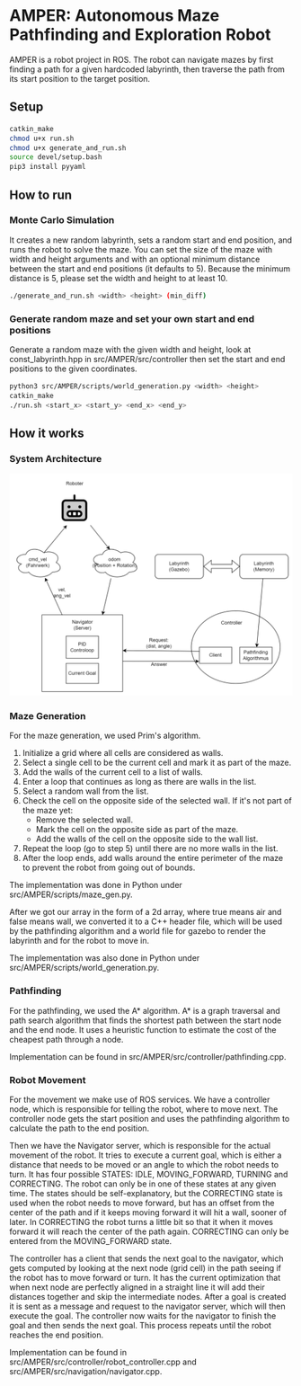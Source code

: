 # AMPER: Autonomous Maze Pathfinding and Exploration Robot
AMPER is a robot project in ROS. The robot can navigate mazes by first finding a path for a given hardcoded labyrinth, then traverse the path from its start position to the target position.

## Setup
```sh
catkin_make
chmod u+x run.sh
chmod u+x generate_and_run.sh
source devel/setup.bash
pip3 install pyyaml
```
## How to run
### Monte Carlo Simulation
It creates a new random labyrinth, sets a random start and end position, and runs the robot to solve the maze. You can set the
size of the maze with width and height arguments and with an optional minimum distance between the start and end positions (it defaults to 5). 
Because the minimum distance is 5, please set the width and height to at least 10.
```sh  
./generate_and_run.sh <width> <height> (min_diff)
```
### Generate random maze and set your own start and end positions
Generate a random maze with the given width and height, look at const_labyrinth.hpp in src/AMPER/src/controller then set the start and end positions to the given coordinates.
```sh
python3 src/AMPER/scripts/world_generation.py <width> <height>
catkin_make
./run.sh <start_x> <start_y> <end_x> <end_y>
```

## How it works
### System Architecture

![alt text](src/AMPER/docs/figures/architecture.drawio_new.png)

### Maze Generation
For the maze generation, we used Prim's algorithm.
1. Initialize a grid where all cells are considered as walls.
2. Select a single cell to be the current cell and mark it as part of the maze.
3. Add the walls of the current cell to a list of walls.
4. Enter a loop that continues as long as there are walls in the list.
5. Select a random wall from the list.
6. Check the cell on the opposite side of the selected wall. If it's not part of the maze yet:
   - Remove the selected wall.
   - Mark the cell on the opposite side as part of the maze.
   - Add the walls of the cell on the opposite side to the wall list.
7. Repeat the loop (go to step 5) until there are no more walls in the list.
8. After the loop ends, add walls around the entire perimeter of the maze to prevent the robot from going out of bounds.

The implementation was done in Python under src/AMPER/scripts/maze_gen.py.

After we got our array in the form of a 2d array, where true means air and false means wall, we converted it to a C++ header file, which will be used by the pathfinding algorithm and a world file
for gazebo to render the labyrinth and for the robot to move in.

The implementation was also done in Python under src/AMPER/scripts/world_generation.py.
### Pathfinding
For the pathfinding, we used the A* algorithm. A* is a graph traversal and path search algorithm that finds the shortest path between the start node and the end node. 
It uses a heuristic function to estimate the cost of the cheapest path through a node. 

Implementation can be found in src/AMPER/src/controller/pathfinding.cpp.

### Robot Movement
For the movement we make use of ROS services. We have a controller node, which is responsible for telling the robot, where to move next.
The controller node gets the start position and uses the pathfinding algorithm to calculate the path to the end position. 

Then we have the Navigator server, which is responsible for the actual movement of the robot. It tries to execute a current goal, which is either a distance that needs
to be moved or an angle to which the robot needs to turn. It has four possible STATES: IDLE, MOVING_FORWARD, TURNING and CORRECTING.
The robot can only be in one of these states at any given time. The states should be self-explanatory, but the CORRECTING state is used when the robot needs to move forward, but has an offset from the center of the path and if it keeps moving forward it will hit a wall, sooner of later.
In CORRECTING the robot turns a little bit so that it when it moves forward it will reach the center of the path again. CORRECTING can only be entered from the MOVING_FORWARD state.

The controller has a client that sends the next goal to the navigator, which gets computed by looking at the next node (grid cell) in the path seeing if the robot has to move forward or turn. It
has the current optimization that when next node are perfectly aligned in a straight line it will add their distances together and skip the intermediate nodes. After a goal is created it is sent as a message and request to the navigator server, which will then execute the goal.
The controller now waits for the navigator to finish the goal and then sends the next goal. This process repeats until the robot reaches the end position.

Implementation can be found in src/AMPER/src/controller/robot_controller.cpp and src/AMPER/src/navigation/navigator.cpp.